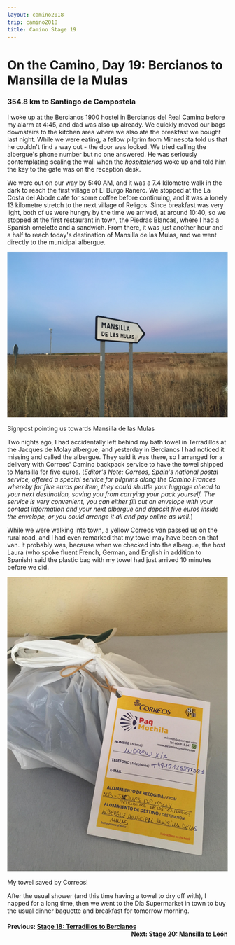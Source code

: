 ```yaml
---
layout: camino2018
trip: camino2018
title: Camino Stage 19
---
```


# On the Camino, Day 19: Bercianos to Mansilla de la Mulas

### 354.8 km to Santiago de Compostela

I woke up at the Bercianos 1900 hostel in Bercianos del Real Camino before my alarm at 4:45, and dad was also up already. We quickly moved our bags downstairs to the kitchen area where we also ate the breakfast we bought last night. While we were eating, a fellow pilgrim from Minnesota told us that he couldn't find a way out - the door was locked. We tried calling the albergue's phone number but no one answered. He was seriously contemplating scaling the wall when the *hospitalerios* woke up and told him the key to the gate was on the reception desk.

We were out on our way by 5:40 AM, and it was a 7.4 kilometre walk in the dark to reach the first village of El Burgo Ranero. We stopped at the La Costa del Abode cafe for some coffee before continuing, and it was a lonely 13 kilometre stretch to the next village of Religos. Since breakfast was very light, both of us were hungry by the time we arrived, at around 10:40, so we stopped at the first restaurant in town, the Piedras Blancas, where I had a Spanish omelette and a sandwich. From there, it was just another hour and a half to reach today's destination of Mansilla de las Mulas, and we went directly to the municipal albergue.

<img src="/assets/images/spain2018/20180922-mansilla.JPG">
<p class=caption>Signpost pointing us towards Mansilla de las Mulas</p>

Two nights ago, I had accidentally left behind my bath towel in Terradillos at the Jacques de Molay albergue, and yesterday in Bercianos I had noticed it missing and called the albergue. They said it was there, so I arranged for a delivery with Correos' Camino backpack service to have the towel shipped to Mansilla for five euros. (*Editor's Note: Correos, Spain's national postal service, offered a special service for pilgrims along the Camino Frances whereby for five euros per item, they could shuttle your luggage ahead to your next destination, saving you from carrying your pack yourself. The service is very convenient, you can either fill out an envelope with your contact information and your next albergue and deposit five euros inside the envelope, or you could arrange it all and pay online as well.*) 

While we were walking into town, a yellow Correos van passed us on the rural road, and I had even remarked that my towel may have been on that van. It probably was, because when we checked into the albergue, the host Laura (who spoke fluent French, German, and English in addition to Spanish) said the plastic bag with my towel had just arrived 10 minutes before we did.

<img src="/assets/images/spain2018/20180922-correos.JPG">
<p class=caption>My towel saved by Correos!</p>

After the usual shower (and this time having a towel to dry off with), I napped for a long time, then we went to the D&iacute;a Supermarket in town to buy the usual dinner baguette and breakfast for tomorrow morning.

<h4><div style="text-align: left; margin-bottom: -20px">Previous: <a href="/2018/09/21/camino18.html">Stage 18: Terradillos to Bercianos</a></div></h4>
<h4><div style="text-align: right;">Next: <a href="/2018/09/23/camino20.html">Stage 20: Mansilla to Le&oacute;n</a></div></h4>